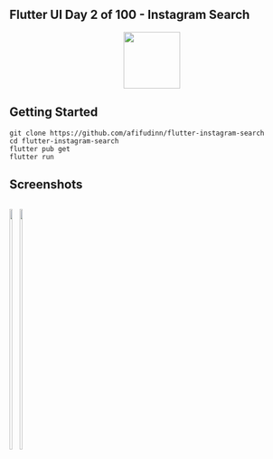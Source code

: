 ## Flutter UI Day 2 of 100 - Instagram Search
<p align="center">
  <img src="https://avatars.githubusercontent.com/u/94339143?v=4" width=100/>
</p>

## Getting Started

```
git clone https://github.com/afifudinn/flutter-instagram-search
cd flutter-instagram-search
flutter pub get
flutter run
```

## Screenshots
<p style="float: left;">
  <img src="https://github.com/afifudinn/flutter-instagram-search/blob/main/screenshots/1.png" width="33%"/>
  <img src="https://github.com/afifudinn/flutter-instagram-search/blob/main/screenshots/2.png" width="33%"/>
</p>
